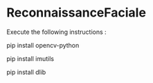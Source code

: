 # ReconnaissanceFaciale
Execute the following instructions :

pip install opencv-python

pip install imutils

pip install dlib
